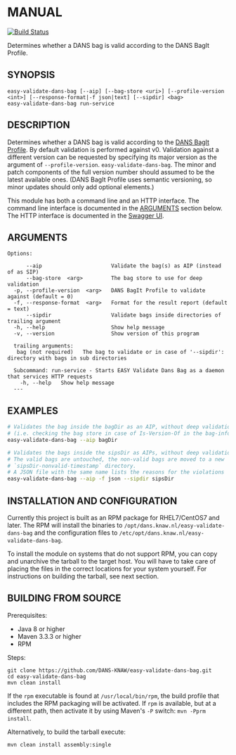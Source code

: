 MANUAL
======
[![Build Status](https://travis-ci.org/DANS-KNAW/easy-validate-dans-bag.png?branch=master)](https://travis-ci.org/DANS-KNAW/easy-validate-dans-bag)

Determines whether a DANS bag is valid according to the DANS BagIt Profile.

SYNOPSIS
--------

    easy-validate-dans-bag [--aip] [--bag-store <uri>] [--profile-version <int>] [--response-format|-f json|text] [--sipdir] <bag>
    easy-validate-dans-bag run-service

DESCRIPTION
-----------

Determines whether a DANS bag is valid according to the [DANS BagIt Profile]. By default validation is performed against v0. Validation against a different
version can be requested by specifying its major version as the argument of `--profile-version`. `easy-validate-dans-bag`. The minor and patch components of the
full version number should assumed to be the latest available ones. (DANS BagIt Profile uses semantic versioning, so minor updates should only add optional
elements.)

This module has both a command line and an HTTP interface. The command line interface is documented in the
[ARGUMENTS](#arguments) section below. The HTTP interface is documented in the <a href="api.html" target="__blank">Swagger UI</a>.

ARGUMENTS
---------

    Options:

          --aip                      Validate the bag(s) as AIP (instead of as SIP)
          --bag-store  <arg>         The bag store to use for deep validation
      -p, --profile-version  <arg>   DANS BagIt Profile to validate against (default = 0)
      -f, --response-format  <arg>   Format for the result report (default = text)
          --sipdir                   Validate bags inside directories of trailing argument
      -h, --help                     Show help message
      -v, --version                  Show version of this program
      
      trailing arguments:
       bag (not required)   The bag to validate or in case of '--sipdir': directory with bags in sub directories
      
      Subcommand: run-service - Starts EASY Validate Dans Bag as a daemon that services HTTP requests
        -h, --help   Show help message
      ---

EXAMPLES
--------

```bash
# Validates the bag inside the bagDir as an AIP, without deep validation 
# (i.e. checking the bag store in case of Is-Version-Of in the bag-info.txt)
easy-validate-dans-bag --aip bagDir

# Validates the bags inside the sipsDir as AIPs, without deep validation.
# The valid bags are untouched, the non-valid bags are moved to a new 
# `sipsDir-nonvalid-timestamp` directory. 
# A JSON file with the same name lists the reasons for the violations  
easy-validate-dans-bag --aip -f json --sipdir sipsDir
```

INSTALLATION AND CONFIGURATION
------------------------------

Currently this project is built as an RPM package for RHEL7/CentOS7 and later. The RPM will install the binaries to
`/opt/dans.knaw.nl/easy-validate-dans-bag` and the configuration files to `/etc/opt/dans.knaw.nl/easy-validate-dans-bag`.

To install the module on systems that do not support RPM, you can copy and unarchive the tarball to the target host. You will have to take care of placing the
files in the correct locations for your system yourself. For instructions on building the tarball, see next section.


BUILDING FROM SOURCE
--------------------

Prerequisites:

* Java 8 or higher
* Maven 3.3.3 or higher
* RPM

Steps:

    git clone https://github.com/DANS-KNAW/easy-validate-dans-bag.git
    cd easy-validate-dans-bag 
    mvn clean install

If the `rpm` executable is found at `/usr/local/bin/rpm`, the build profile that includes the RPM packaging will be activated. If `rpm` is available, but at a
different path, then activate it by using Maven's `-P` switch: `mvn -Pprm install`.

Alternatively, to build the tarball execute:

    mvn clean install assembly:single

[DANS BagIt Profile]: https://dans-knaw.github.io/dans-bagit-profile/

[local-file-uri]: https://dans-knaw.github.io/easy-bag-store/03_definitions.html#local-file-uri
